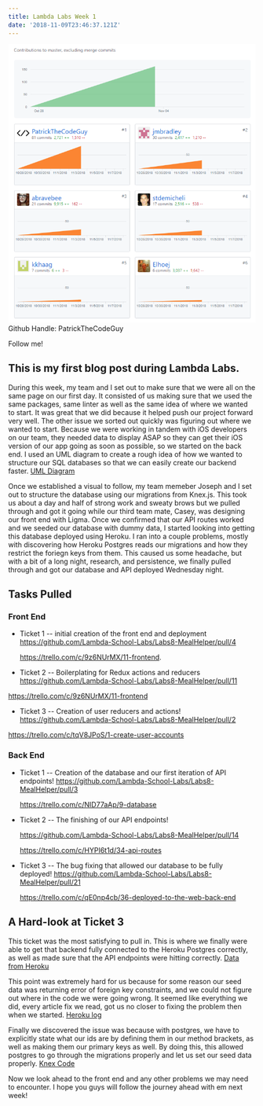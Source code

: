 ```yaml
---
title: Lambda Labs Week 1
date: '2018-11-09T23:46:37.121Z'
---
```


![Lambda Metrics](./lambdametrics.png)
Github Handle: PatrickTheCodeGuy

Follow me!

## This is my first blog post during Lambda Labs.

During this week, my team and I set out to make sure that we were all on the same page on our first day. It consisted of us making sure that we used the same packages, same linter as well as the same idea of where we wanted to start. It was great that we did because it helped push our project forward very well. The other issue we sorted out quickly was figuring out where we wanted to start. Because we were working in tandem with iOS developers on our team, they needed data to display ASAP so they can get their iOS version of our app going as soon as possible, so we started on the back end. I used an UML diagram to create a rough idea of how we wanted to structure our SQL databases so that we can easily create our backend faster. [UML Diagram](./umlDiagram.png)

Once we established a visual to follow, my team memeber Joseph and I set out to structure the database using our migrations from Knex.js. This took us about a day and half of strong work and sweaty brows but we pulled through and got it going while our third team mate, Casey, was designing our front end with Ligma. Once we confirmed that our API routes worked and we seeded our database with dummy data, I started looking into getting this database deployed using Heroku. I ran into a couple problems, mostly with discovering how Heroku Postgres reads our migrations and how they restrict the foriegn keys from them. This caused us some headache, but with a bit of a long night, research, and persistence, we finally pulled through and got our database and API deployed Wednesday night.

## Tasks Pulled

### Front End

- Ticket 1
  -- initial creation of the front end and deployment
  https://github.com/Lambda-School-Labs/Labs8-MealHelper/pull/4

  https://trello.com/c/9z6NUrMX/11-frontend.

- Ticket 2
  -- Boilerplating for Redux actions and reducers
  https://github.com/Lambda-School-Labs/Labs8-MealHelper/pull/11

https://trello.com/c/9z6NUrMX/11-frontend

- Ticket 3
  -- Creation of user reducers and actions!
  https://github.com/Lambda-School-Labs/Labs8-MealHelper/pull/2

https://trello.com/c/tqV8JPoS/1-create-user-accounts

### Back End

- Ticket 1
  -- Creation of the database and our first iteration of API endpoints!
  https://github.com/Lambda-School-Labs/Labs8-MealHelper/pull/3

  https://trello.com/c/NID77aAp/9-database

- Ticket 2
  -- The finishing of our API endpoints!

  https://github.com/Lambda-School-Labs/Labs8-MealHelper/pull/14

  https://trello.com/c/HYPI6t1d/34-api-routes

- Ticket 3
  -- The bug fixing that allowed our database to be fully deployed!
  https://github.com/Lambda-School-Labs/Labs8-MealHelper/pull/21

  https://trello.com/c/qE0np4cb/36-deployed-to-the-web-back-end

## A Hard-look at Ticket 3

This ticket was the most satisfying to pull in. This is where we finally were able to get that backend fully connected to the Heroku Postgres correctly, as well as made sure that the API endpoints were hitting correctly. [Data from Heroku](./data.png)

This point was extremely hard for us because for some reason our seed data was returning error of foreign key constraints, and we could not figure out where in the code we were going wrong. It seemed like everything we did, every article fix we read, got us no closer to fixing the problem then when we started. [Heroku log](./postgres/png)

Finally we discovered the issue was because with postgres, we have to explicitly state what our ids are by defining them in our method brackets, as well as making them our primary keys as well. By doing this, this allowed postgres to go through the migrations properly and let us set our seed data properly. [Knex Code](./knexcode.png)

Now we look ahead to the front end and any other problems we may need to encounter. I hope you guys will follow the journey ahead with em next week!
